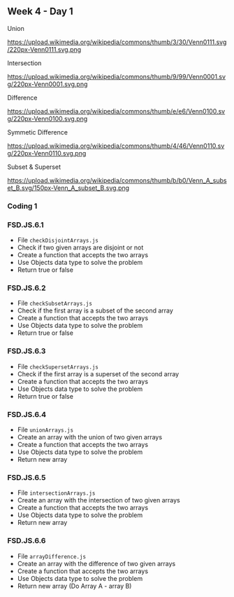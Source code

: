 ## Week 4 - Day 1

Union  

https://upload.wikimedia.org/wikipedia/commons/thumb/3/30/Venn0111.svg/220px-Venn0111.svg.png

Intersection  

https://upload.wikimedia.org/wikipedia/commons/thumb/9/99/Venn0001.svg/220px-Venn0001.svg.png

Difference  

https://upload.wikimedia.org/wikipedia/commons/thumb/e/e6/Venn0100.svg/220px-Venn0100.svg.png

Symmetic Difference  

https://upload.wikimedia.org/wikipedia/commons/thumb/4/46/Venn0110.svg/220px-Venn0110.svg.png

Subset & Superset  

https://upload.wikimedia.org/wikipedia/commons/thumb/b/b0/Venn_A_subset_B.svg/150px-Venn_A_subset_B.svg.png


### Coding 1

### FSD.JS.6.1
- File `checkDisjointArrays.js` 
- Check if two given arrays are disjoint or not 
- Create a function that accepts the two arrays
- Use Objects data type to solve the problem
- Return true or false

### FSD.JS.6.2
- File `checkSubsetArrays.js`
- Check if the first array is a subset of the second array
- Create a function that accepts the two arrays
- Use Objects data type to solve the problem
- Return true or false

### FSD.JS.6.3
- File `checkSupersetArrays.js`
- Check if the first array is a superset of the second array
- Create a function that accepts the two arrays
- Use Objects data type to solve the problem
- Return true or false

### FSD.JS.6.4
- File `unionArrays.js`
- Create an array with the union of two given arrays 
- Create a function that accepts the two arrays
- Use Objects data type to solve the problem
- Return new array

### FSD.JS.6.5
- File `intersectionArrays.js`
- Create an array with the intersection of two given arrays 
- Create a function that accepts the two arrays
- Use Objects data type to solve the problem
- Return new array

### FSD.JS.6.6
- File `arrayDifference.js`
- Create an array with the difference of two given arrays
- Create a function that accepts the two arrays
- Use Objects data type to solve the problem
- Return new array (Do Array A - array B)
